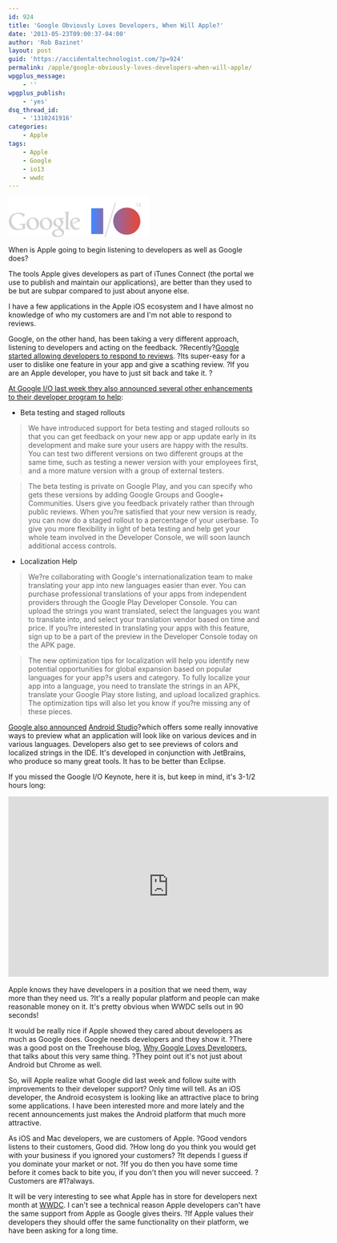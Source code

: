 ```yaml
---
id: 924
title: 'Google Obviously Loves Developers, When Will Apple?'
date: '2013-05-23T09:00:37-04:00'
author: 'Rob Bazinet'
layout: post
guid: 'https://accidentaltechnologist.com/?p=924'
permalink: /apple/google-obviously-loves-developers-when-will-apple/
wpgplus_message:
    - ''
wpgplus_publish:
    - 'yes'
dsq_thread_id:
    - '1310241916'
categories:
    - Apple
tags:
    - Apple
    - Google
    - io13
    - wwdc
---
```


![Google io logo](/assets/img/2013/05/google-io-logo.png "google-io-logo.png")

When is Apple going to begin listening to developers as well as Google does?

The tools Apple gives developers as part of iTunes Connect (the portal we use to publish and maintain our applications), are better than they used to be but are subpar compared to just about anyone else.

I have a few applications in the Apple iOS ecosystem and I have almost no knowledge of who my customers are and I'm not able to respond to reviews.

Google, on the other hand, has been taking a very different approach, listening to developers and acting on the feedback. ?Recently?[Google started allowing developers to respond to reviews](http://android-developers.blogspot.com/2013/05/all-google-play-developers-can-now.html). ?Its super-easy for a user to dislike one feature in your app and give a scathing review. ?If you are an Apple developer, you have to just sit back and take it. ?

[At Google I/O last week they also announced several other enhancements to their developer program to help](http://android-developers.blogspot.com/2013/05/new-ways-to-optimize-your-business-in.html):

- Beta testing and staged rollouts

> We have introduced support for beta testing and staged rollouts so that you can get feedback on your new app or app update early in its development and make sure your users are happy with the results. You can test two different versions on two different groups at the same time, such as testing a newer version with your employees first, and a more mature version with a group of external testers.

> The beta testing is private on Google Play, and you can specify who gets these versions by adding Google Groups and Google+ Communities. Users give you feedback privately rather than through public reviews. When you?re satisfied that your new version is ready, you can now do a staged rollout to a percentage of your userbase. To give you more flexibility in light of beta testing and help get your whole team involved in the Developer Console, we will soon launch additional access controls.

- Localization Help

> We?re collaborating with Google's internationalization team to make translating your app into new languages easier than ever. You can purchase professional translations of your apps from independent providers through the Google Play Developer Console. You can upload the strings you want translated, select the languages you want to translate into, and select your translation vendor based on time and price. If you?re interested in translating your apps with this feature, sign up to be a part of the preview in the Developer Console today on the APK page.

> The new optimization tips for localization will help you identify new potential opportunities for global expansion based on popular languages for your app?s users and category. To fully localize your app into a language, you need to translate the strings in an APK, translate your Google Play store listing, and upload localized graphics. The optimization tips will also let you know if you?re missing any of these pieces.

[Google also announced](http://android-developers.blogspot.com/2013/05/android-studio-ide-built-for-android.html) [Android Studio](http://developer.android.com/sdk/installing/studio.html)?which offers some really innovative ways to preview what an application will look like on various devices and in various languages. Developers also get to see previews of colors and localized strings in the IDE. It's developed in conjunction with JetBrains, who produce so many great tools. It has to be better than Eclipse.

If you missed the Google I/O Keynote, here it is, but keep in mind, it's 3-1/2 hours long:

<iframe frameborder="0" height="360" src="http://www.youtube.com/embed/9pmPa_KxsAM?feature=player_detailpage" width="640"></iframe>

Apple knows they have developers in a position that we need them, way more than they need us. ?It's a really popular platform and people can make reasonable money on it. It's pretty obvious when WWDC sells out in 90 seconds!

It would be really nice if Apple showed they cared about developers as much as Google does. Google needs developers and they show it. ?There was a good post on the Treehouse blog, [Why Google Loves Developers](http://blog.teamtreehouse.com/why-google-loves-developers), that talks about this very same thing. ?They point out it's not just about Android but Chrome as well.

So, will Apple realize what Google did last week and follow suite with improvements to their developer support? Only time will tell. As an iOS developer, the Android ecosystem is looking like an attractive place to bring some applications. I have been interested more and more lately and the recent announcements just makes the Android platform that much more attractive.

As iOS and Mac developers, we are customers of Apple. ?Good vendors listens to their customers, Good did. ?How long do you think you would get with your business if you ignored your customers? ?It depends I guess if you dominate your market or not. ?If you do then you have some time before it comes back to bite you, if you don't then you will never succeed. ?Customers are #1?always.

It will be very interesting to see what Apple has in store for developers next month at [WWDC](https://developer.apple.com/wwdc/). I can't see a technical reason Apple developers can't have the same support from Apple as Google gives theirs. ?If Apple values their developers they should offer the same functionality on their platform, we have been asking for a long time.
